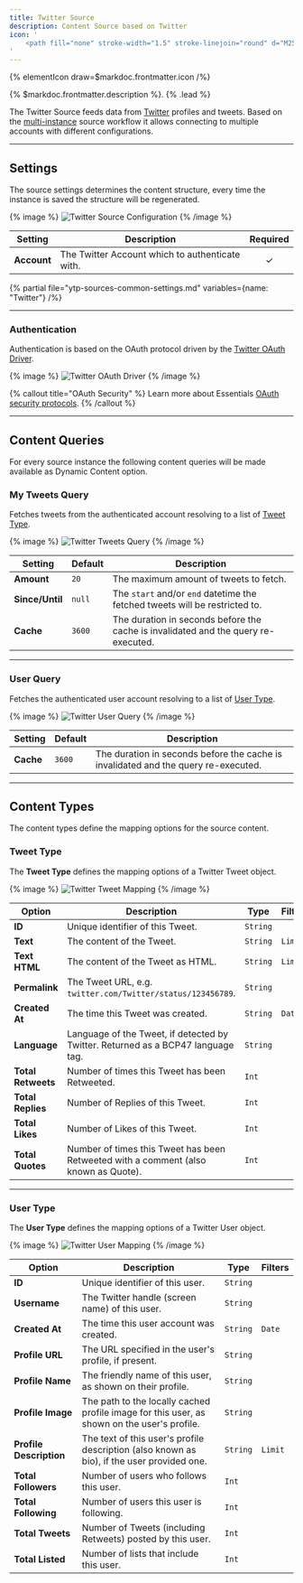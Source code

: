 ```yaml
---
title: Twitter Source
description: Content Source based on Twitter
icon: '
    <path fill="none" stroke-width="1.5" stroke-linejoin="round" d="M25.338 9.696c.016.23.016.459.016.69 0 7.048-5.366 15.177-15.177 15.177v-.004A15.1 15.1 0 0 1 2 23.168a10.711 10.711 0 0 0 7.894-2.21 5.34 5.34 0 0 1-4.983-3.705c.8.154 1.624.122 2.408-.092a5.335 5.335 0 0 1-4.278-5.229v-.067a5.3 5.3 0 0 0 2.42.667 5.34 5.34 0 0 1-1.65-7.122 15.14 15.14 0 0 0 10.993 5.573 5.34 5.34 0 0 1 9.09-4.865 10.704 10.704 0 0 0 3.388-1.295 5.354 5.354 0 0 1-2.345 2.95A10.609 10.609 0 0 0 28 6.933a10.837 10.837 0 0 1-2.662 2.763Z"/>
'
---
```


{% elementIcon draw=$markdoc.frontmatter.icon /%}

{% $markdoc.frontmatter.description %}. {% .lead %}

The Twitter Source feeds data from [Twitter](https://www.twitter.com) profiles and tweets. Based on the [multi-instance](manager#multi-instance) source workflow it allows connecting to multiple accounts with different configurations.

---

## Settings

The source settings determines the content structure, every time the instance is saved the structure will be regenerated.

{% image %}
![Twitter Source Configuration](/next/assets/ytp/sources/twitter-config.webp)
{% /image %}

| Setting | Description | Required |
| ------- | ----------- | :------: |
| **Account** | The Twitter Account which to authenticate with. | &#x2713; |

{% partial file="ytp-sources-common-settings.md" variables={name: "Twitter"} /%}

---

### Authentication

Authentication is based on the OAuth protocol driven by the [Twitter OAuth Driver](/essentials-for-yoothemepro/auth/drivers/twitter-oauth).

{% image %}
![Twitter OAuth Driver](/next/assets/ytp/auths/driver-twitter-oauth.webp)
{% /image %}

{% callout title="OAuth Security" %}
Learn more about Essentials [OAuth security protocols](/essentials-for-yoothemepro/oauth-keys-secrets#security).
{% /callout %}

---

## Content Queries

For every source instance the following content queries will be made available as Dynamic Content option.

### My Tweets Query

Fetches tweets from the authenticated account resolving to a list of [Tweet Type](#tweet-type).

{% image %}
![Twitter Tweets Query](/next/assets/ytp/sources/twitter-query-tweets.webp)
{% /image %}

| Setting | Default | Description |
| ------- | ------- | ----------- |
| **Amount** | `20` | The maximum amount of tweets to fetch. |
| **Since/Until** | `null` | The `start` and/or `end` datetime the fetched tweets will be restricted to. |
| **Cache** | `3600` | The duration in seconds before the cache is invalidated and the query re-executed. |

---

### User Query

Fetches the authenticated user account resolving to a list of [User Type](#user-type).

{% image %}
![Twitter User Query](/next/assets/ytp/sources/twitter-query-user.webp)
{% /image %}

| Setting | Default | Description |
| ------- | ------- | ----------- |
| **Cache** | `3600` | The duration in seconds before the cache is invalidated and the query re-executed. |

---

## Content Types

The content types define the mapping options for the source content.

### Tweet Type

The **Tweet Type** defines the mapping options of a Twitter Tweet object.

{% image %}
![Twitter Tweet Mapping](/next/assets/ytp/sources/twitter-type-tweet.webp)
{% /image %}

| Option | Description | Type | Filters |
| ------ | ----------- | ---- | ------- |
| **ID** | Unique identifier of this Tweet. | `String` |
| **Text** | The content of the Tweet. | `String` | `Limit` |
| **Text HTML** | The content of the Tweet as HTML. | `String` | `Limit` |
| **Permalink** | The Tweet URL, e.g. `twitter.com/Twitter/status/123456789`. | `String` |
| **Created At** | The time this Tweet was created. | `String` | `Date` |
| **Language** | Language of the Tweet, if detected by Twitter. Returned as a BCP47 language tag. | `String` |
| **Total Retweets** | Number of times this Tweet has been Retweeted. | `Int` |
| **Total Replies** | Number of Replies of this Tweet. | `Int` |
| **Total Likes** | Number of Likes of this Tweet. | `Int` |
| **Total Quotes** | Number of times this Tweet has been Retweeted with a comment (also known as Quote). | `Int` |

---

### User Type

The **User Type** defines the mapping options of a Twitter User object.

{% image %}
![Twitter User Mapping](/next/assets/ytp/sources/twitter-type-user.webp)
{% /image %}

| Option | Description | Type | Filters |
| ------ | ----------- | ---- | ------- |
| **ID** | Unique identifier of this user. | `String` |
| **Username** | The Twitter handle (screen name) of this user. | `String` |
| **Created At** | The time this user account was created. | `String` | `Date` |
| **Profile URL** | The URL specified in the user's profile, if present. | `String` |
| **Profile Name** | The friendly name of this user, as shown on their profile. | `String` |
| **Profile Image** | The path to the locally cached profile image for this user, as shown on the user's profile. | `String` |
| **Profile Description** | The text of this user's profile description (also known as bio), if the user provided one. | `String` | `Limit` |
| **Total Followers** | Number of users who follows this user. | `Int` |
| **Total Following** | Number of users this user is following. | `Int` |
| **Total Tweets** | Number of Tweets (including Retweets) posted by this user. | `Int` |
| **Total Listed** | Number of lists that include this user. | `Int` |
